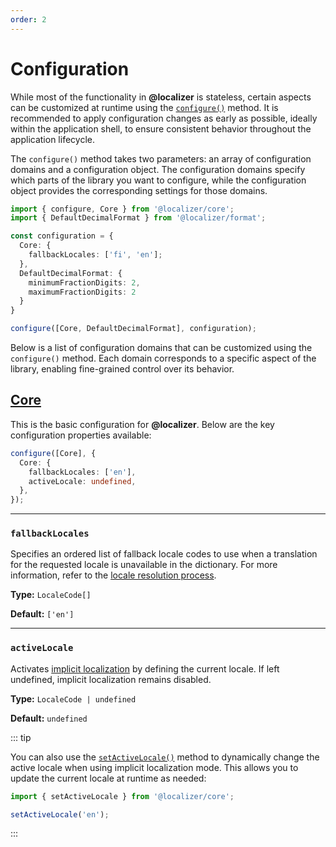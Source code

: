 ```yaml
---
order: 2
---
```


# Configuration <Badge type="info" text="@localizer/core" />

While most of the functionality in **@localizer** is stateless, certain aspects can be customized at runtime using the [`configure()`](../api/_localizer/core/configure/index.md) method. It is recommended to apply configuration changes as early as possible, ideally within the application shell, to ensure consistent behavior throughout the application lifecycle.

The `configure()` method takes two parameters: an array of configuration domains and a configuration object. The configuration domains specify which parts of the library you want to configure, while the configuration object provides the corresponding settings for those domains.

```typescript
import { configure, Core } from '@localizer/core';
import { DefaultDecimalFormat } from '@localizer/format';

const configuration = {
  Core: {
    fallbackLocales: ['fi', 'en'];
  },
  DefaultDecimalFormat: {
    minimumFractionDigits: 2,
    maximumFractionDigits: 2
  }
}

configure([Core, DefaultDecimalFormat], configuration);
```

Below is a list of configuration domains that can be customized using the `configure()` method.
Each domain corresponds to a specific aspect of the library, enabling fine-grained control over its behavior.

## [Core](../api/_localizer/core/CoreOptions/index.md) <Badge type="info" text="@localizer/core" />

This is the basic configuration for **@localizer**. Below are the key configuration properties available:

```typescript
configure([Core], {
  Core: {
    fallbackLocales: ['en'],
    activeLocale: undefined,
  },
});
```

---

### `fallbackLocales`

Specifies an ordered list of fallback locale codes to use when a translation for the requested locale is unavailable in the dictionary. For more information, refer to the [locale resolution process](./localizer.md#locale-resolution).

**Type:** `LocaleCode[]`

**Default:** `['en']`

---

### `activeLocale` <Badge type="warning" text="experimental" />

Activates [implicit localization](./localizer.md#implicit-localization) by defining the current locale. If left undefined, implicit localization remains disabled.

**Type:** `LocaleCode | undefined`

**Default:** `undefined`

::: tip

You can also use the [`setActiveLocale()`](../api/_localizer/core/setActiveLocale/index.md) method to dynamically change the active locale when using implicit localization mode. This allows you to update the current locale at runtime as needed:

```typescript
import { setActiveLocale } from '@localizer/core';

setActiveLocale('en');
```

:::
